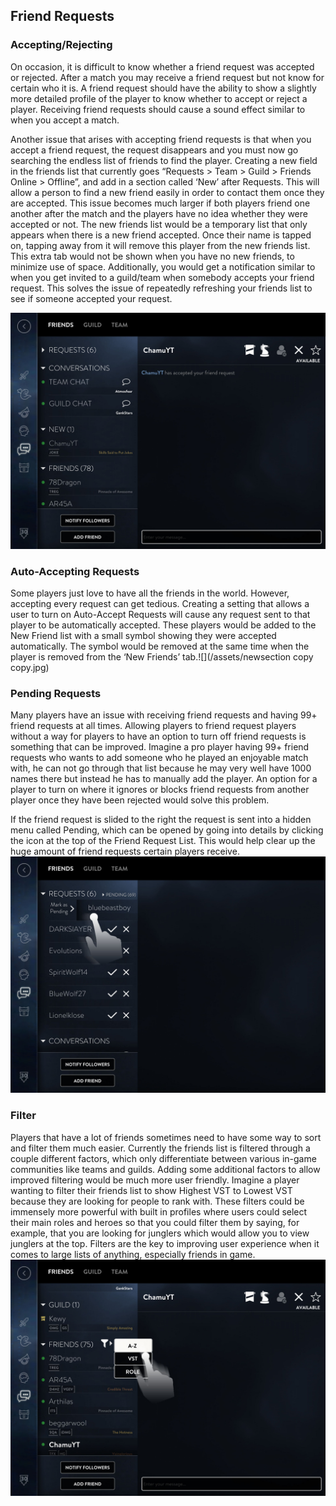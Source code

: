 ## Friend Requests

### Accepting/Rejecting

On occasion, it is difficult to know whether a friend request was accepted or rejected. After a match you may receive a friend request but not know for certain who it is. A friend request should have the ability to show a slightly more detailed profile of the player to know whether to accept or reject a player. Receiving friend requests should cause a sound effect similar to when you accept a match.

Another issue that arises with accepting friend requests is that when you accept a friend request, the request disappears and you must now go searching the endless list of friends to find the player. Creating a new field in the friends list that currently goes “Requests &gt; Team &gt; Guild &gt; Friends Online &gt; Offline”, and add in a section called ‘New’ after Requests. This will allow a person to find a new friend easily in order to contact them once they are accepted. This issue becomes much larger if both players friend one another after the match and the players have no idea whether they were accepted or not. The new friends list would be a temporary list that only appears when there is a new friend accepted. Once their name is tapped on, tapping away from it will remove this player from the new friends list. This extra tab would not be shown when you have no new friends, to minimize use of space. Additionally, you would get a notification similar to when you get invited to a guild/team when somebody accepts your friend request. This solves the issue of repeatedly refreshing your friends list to see if someone accepted your request.

![](/assets/newsection.jpg)

### Auto-Accepting Requests

Some players just love to have all the friends in the world. However, accepting every request can get tedious. Creating a setting that allows a user to turn on Auto-Accept Requests will cause any request sent to that player to be automatically accepted. These players would be added to the New Friend list with a small symbol showing they were accepted automatically. The symbol would be removed at the same time when the player is removed from the ‘New Friends’ tab.![](/assets/newsection copy copy.jpg)

### Pending Requests

Many players have an issue with receiving friend requests and having 99+ friend requests at all times. Allowing players to friend request players without a way for players to have an option to turn off friend requests is something that can be improved. Imagine a pro player having 99+ friend requests who wants to add someone who he played an enjoyable match with, he can not go through that list because he may very well have 1000 names there but instead he has to manually add the player. An option for a player to turn on where it ignores or blocks friend requests from another player once they have been rejected would solve this problem.

If the friend request is slided to the right the request is sent into a hidden menu called Pending, which can be opened by going into details by clicking the icon at the top of the Friend Request List. This would help clear up the huge amount of friend requests certain players receive.![](/assets/pendingreq.jpg)

### Filter

Players that have a lot of friends sometimes need to have some way to sort and filter them much easier. Currently the friends list is filtered through a couple different factors, which only differentiate between various in-game communities like teams and guilds. Adding some additional factors to allow improved filtering would be much more user friendly. Imagine a player wanting to filter their friends list to show Highest VST to Lowest VST because they are looking for people to rank with. These filters could be immensely more powerful with built in profiles where users could select their main roles and heroes so that you could filter them by saying, for example, that you are looking for junglers which would allow you to view junglers at the top. Filters are the key to improving user experience when it comes to large lists of anything, especially friends in game.![](/assets/filterfriend.jpg)

